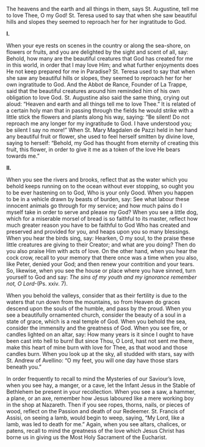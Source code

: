 
The heavens and the earth and all things in them, says St. Augustine, tell me to love Thee, O my God! St. Teresa used to say that when she saw beautiful hills and slopes they seemed to reproach her for her ingratitude to God.

**I.**

When your eye rests on scenes in the country or along the sea-shore, on flowers or fruits, and you are delighted by the sight and scent of all, say: Behold, how many are the beautiful creatures that God has created for me in this world, in order that I may love Him; and what further enjoyments does He not keep prepared for me in Paradise? St. Teresa used to say that when she saw any beautiful hills or slopes, they seemed to reproach her for her own ingratitude to God. And the Abbot de Rance, Founder of La Trappe, said that the beautiful creatures around him reminded him of his own obligation to love God. St. Augustine also said the same thing, crying out aloud: “Heaven and earth and all things tell me to love Thee.” It is related of a certain holy man that in passing through the fields he would strike with a little stick the flowers and plants along his way, saying: “Be silent! Do not reproach me any longer for my ingratitude to God. I have understood you; be silent I say no more!” When St. Mary Magdalen de Pazzi held in her hand any beautiful fruit or flower, she used to feel herself smitten by divine love, saying to herself: “Behold, my God has thought from eternity of creating this fruit, this flower, in order to give it me as a token of the love He bears towards me.”

**II.**

When you see the rivers and brooks, reflect that as the water which you behold keeps running on to the ocean without ever stopping, so ought you to be ever hastening on to God, Who is your only Good. When you happen to be in a vehicle drawn by beasts of burden, say: See what labour these innocent animals go through for my service; and how much pains do I myself take in order to serve and please my God? When you see a little dog, which for a miserable morsel of bread is so faithful to its master, reflect how much greater reason you have to be faithful to God Who has created and preserved and provided for you, and heaps upon you so many blessings. When you hear the birds sing, say: Hearken, O my soul, to the praise these little creatures are giving to their Creator; and what are you doing? Then do you also praise Him with acts of love. On the other hand, when you hear the cock crow, recall to your memory that there once was a time when you also, like Peter, denied your God; and then renew your contrition and your tears. So, likewise, when you see the house or place where you have sinned, turn yourself to God and say: _The sins of my youth and my ignorance remember not, O Lord_-(Ps. xxiv. 7).

When you behold the valleys, consider that as their fertility is due to the waters that run down from the mountains, so from Heaven do graces descend upon the souls of the humble, and pass by the proud. When you see a beautifully ornamented church, consider the beauty of a soul in a state of grace, which is a real temple of God. When you behold the sea, consider the immensity and the greatness of God. When you see fire, or candles lighted on an altar, say: How many years is it since I ought to have been cast into hell to burn! But since Thou, O Lord, hast not sent me there, make this heart of mine burn with love for Thee, as that wood and those candles burn. When you look up at the sky, all studded with stars, say with St. Andrew of Avellino: “O my feet, you will one day have those stars beneath you.”

In order frequently to recall to mind the Mysteries of our Saviour’s love, when you see hay, a manger, or a cave, let the Infant Jesus in the Stable of Bethlehem be present in your recollection. When you see a saw, a hammer, a plane, or an axe, remember how Jesus laboured like a mere working boy in the shop at Nazareth. Then if you see ropes, thorns, nails, or pieces of wood, reflect on the Passion and death of our Redeemer. St. Francis of Assisi, on seeing a lamb, would begin to weep, saying, “My Lord, like a lamb, was led to death for me.” Again, when you see altars, chalices, or patens, recall to mind the greatness of the love which Jesus Christ has borne us in giving us the Most Holy Sacrament of the Eucharist.

